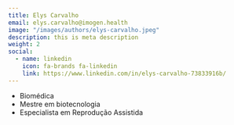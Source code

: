 ```yaml
---
title: Elys Carvalho
email: elys.carvalho@imogen.health
image: "/images/authors/elys-carvalho.jpeg"
description: this is meta description
weight: 2
social:
  - name: linkedin
    icon: fa-brands fa-linkedin
    link: https://www.linkedin.com/in/elys-carvalho-73833916b/
---
```


* Biomédica
* Mestre em biotecnologia
* Especialista em Reprodução Assistida
